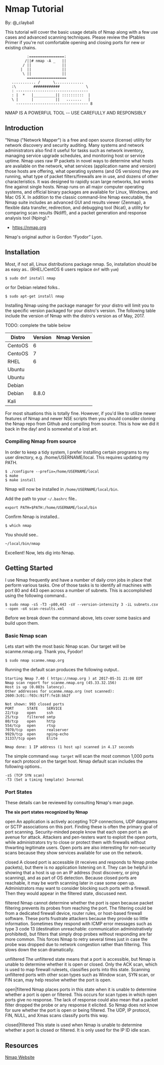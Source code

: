 Nmap Tutorial
=============

By: @_clayball


This tutorial will cover the basic usage details of Nmap along with a few use 
cases and advanced scanning techniques. Please review the IPtables Primer if
you're not comfortable opening and closing ports for new or existing chains.

```
          :================:
         /||# nmap -A _   ||
        / ||              ||
       |  ||              ||
        \ ||              ||
          ==================
   ........... /      \.............
   :\        ############            \
   : ---------------------------------
   : |  *   |__________|| ::::::::::  |
   \ |      |          ||   .......   |
     --------------------------------- 8
```

  NMAP IS A POWERFUL TOOL -- USE CAREFULLY AND RESPONSIBLY


## Introduction

"Nmap ("Network Mapper") is a free and open source (license) utility for
network discovery and security auditing. Many systems and network
administrators also find it useful for tasks such as network inventory,
managing service upgrade schedules, and monitoring host or service uptime.
Nmap uses raw IP packets in novel ways to determine what hosts are available
on the network, what services (application name and version) those hosts are
offering, what operating systems (and OS versions) they are running, what
type of packet filters/firewalls are in use, and dozens of other
characteristics. It was designed to rapidly scan large networks, but works
fine against single hosts. Nmap runs on all major computer operating systems,
and official binary packages are available for Linux, Windows, and Mac OS X.
In addition to the classic command-line Nmap executable, the Nmap suite
includes an advanced GUI and results viewer (Zenmap), a flexible data
transfer, redirection, and debugging tool (Ncat), a utility for comparing
scan results (Ndiff), and a packet generation and response analysis tool 
(Nping)."

- https://nmap.org

Nmap's original author is Gordon “Fyodor” Lyon.


## Installation

Most, if not all, Linux distributions package nmap. So, installation should be
as easy as.. (RHEL/CentOS 6 users replace ```dnf``` with ```yum```)

```$ sudo dnf install nmap```

or for Debian related folks..

```$ sudo apt-get install nmap```

Installing Nmap using the package manager for your distro will limit you to
the specific version packaged for your distro's version. The following table
include the version of Nmap with the distro's version as of May, 2017.

TODO: complete the table below

| Distro    | Version | Nmap Version |
| --------- | ------- | ------------ |
| CentoOS   | 6       |
| CentoOS   | 7       |              
| RHEL      | 6       |
| Ubuntu    |         |
| Ubuntu    |         |
| Debian    |         |
| Debian    | 8.8.0   |
| Kali      |         |


For most situations this is totally fine. However, if you'd like to utilize
newer features of Nmap and newer NSE scripts then you should consider
cloning the Nmap repo from Github and compiling from source. This is how we
did it back in the day! and is somewhat of a lost art.

### Compiling Nmap from source

In order to keep a tidy system, I prefer installing certain programs to my
user directory, e.g. /home/USERNAME/local. This requires updating my PATH.

```
$ ./configure --prefix=/home/USERNAME/local
$ make
$ make install
```

Nmap will now be installed in ```/home/USERNAME/local/bin```.

Add the path to your ```~/.bashrc``` file..

```export PATH=$PATH:/home/USERNAME/local/bin```


Confirm Nmap is installed..

```$ which nmap```

You should see..

```~/local/bin/nmap```

Excellent! Now, lets dig into Nmap.


## Getting Started

I use Nmap frequently and have a number of daily cron jobs in place that
perform various tasks. One of those tasks is to identify all machines with
port 80 and 443 open across a number of subnets. This is accomplished using
the following command..

```
$ sudo nmap -sS -T3 -p80,443 -sV --version-intensity 3 -iL subnets.csv --open -oX scan-results.xml
```

Before we break down the command above, lets cover some basics and build upon
them.


### Basic Nmap scan

Lets start with the most basic Nmap scan. Our target will be scanme.nmap.org.
Thank you, Fyodor!

```$ sudo nmap scanme.nmap.org```

Running the default scan produces the following output..

```
Starting Nmap 7.40 ( https://nmap.org ) at 2017-05-31 21:08 EDT
Nmap scan report for scanme.nmap.org (45.33.32.156)
Host is up (0.083s latency).
Other addresses for scanme.nmap.org (not scanned):
2600:3c01::f03c:91ff:fe18:bb2f

Not shown: 993 closed ports
PORT      STATE    SERVICE
22/tcp    open     ssh
25/tcp    filtered smtp
80/tcp    open     http
554/tcp   open     rtsp
7070/tcp  open     realserver
9929/tcp  open     nping-echo
31337/tcp open     Elite

Nmap done: 1 IP address (1 host up) scanned in 4.17 seconds
```

The simple command ```nmap target``` will scan the most common 1,000 ports for
each protocol on the target host. Nmap default scan includes the following
options..

    -sS (TCP SYN scan)
    -T3 (Set a timing template) 3=normal


### Port States

These details can be reviewed by consulting Nmap's man page.

**The six port states recognized by Nmap**

open
    An application is actively accepting TCP connections, UDP datagrams or
    SCTP associations on this port. Finding these is often the primary goal
    of port scanning. Security-minded people know that each open port is an
    avenue for attack. Attackers and pen-testers want to exploit the open
    ports, while administrators try to close or protect them with firewalls
    without thwarting legitimate users. Open ports are also interesting for
    non-security scans because they show services available for use on the
    network.

closed
    A closed port is accessible (it receives and responds to Nmap probe
    packets), but there is no application listening on it. They can be
    helpful in showing that a host is up on an IP address (host discovery, or
    ping scanning), and as part of OS detection. Because closed ports are
    reachable, it may be worth scanning later in case some open up.
    Administrators may want to consider blocking such ports with a firewall.
    Then they would appear in the filtered state, discussed next.

filtered
    Nmap cannot determine whether the port is open because packet filtering
    prevents its probes from reaching the port. The filtering could be from a
    dedicated firewall device, router rules, or host-based firewall software.
    These ports frustrate attackers because they provide so little
    information. Sometimes they respond with ICMP error messages such as type
    3 code 13 (destination unreachable: communication administratively
    prohibited), but filters that simply drop probes without responding
    are far more common. This forces Nmap to retry several times just in case
    the probe was dropped due to network congestion rather than filtering.
    This slows down the scan dramatically.

unfiltered
    The unfiltered state means that a port is accessible, but Nmap is unable
    to determine whether it is open or closed. Only the ACK scan, which is
    used to map firewall rulesets, classifies ports into this state. Scanning
    unfiltered ports with other scan types such as Window scan, SYN scan, or
    FIN scan, may help resolve whether the port is open.

open|filtered
    Nmap places ports in this state when it is unable to determine whether a
    port is open or filtered. This occurs for scan types in which open ports
    give no response. The lack of response could also mean that a packet
    filter dropped the probe or any response it elicited. So Nmap does not
    know for sure whether the port is open or being filtered. The UDP, IP
    protocol, FIN, NULL, and Xmas scans classify ports this way.

closed|filtered
    This state is used when Nmap is unable to determine whether a port is
    closed or filtered. It is only used for the IP ID idle scan.



## Resources

[Nmap Website](http://nmap.org)


